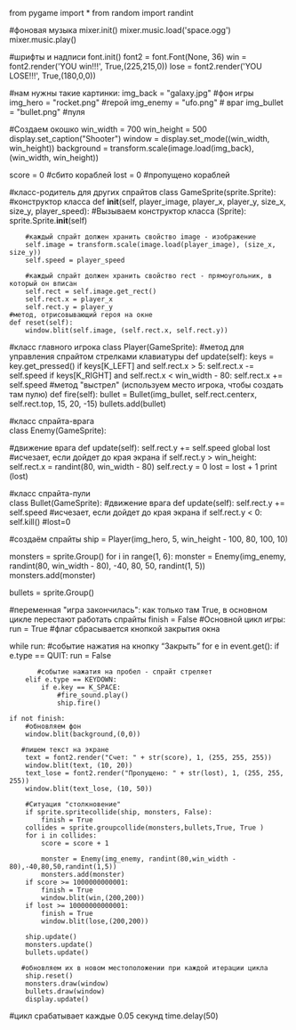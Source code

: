 from pygame import *
from random import randint
 
#фоновая музыка
mixer.init()
mixer.music.load('space.ogg')
mixer.music.play()

#шрифты и надписи
font.init()
font2 = font.Font(None, 36)
win = font2.render('YOU win!!!', True,(225,215,0))
lose = font2.render('YOU LOSE!!!', True,(180,0,0))


#нам нужны такие картинки:
img_back = "galaxy.jpg" #фон игры
img_hero = "rocket.png" #герой
img_enemy = "ufo.png" # враг
img_bullet = "bullet.png" #пуля

#Создаем окошко
win_width = 700
win_height = 500
display.set_caption("Shooter")
window = display.set_mode((win_width, win_height))
background = transform.scale(image.load(img_back), (win_width, win_height))

score = 0 #сбито кораблей
lost = 0 #пропущено кораблей

#класс-родитель для других спрайтов
class GameSprite(sprite.Sprite):
 #конструктор класса
    def __init__(self, player_image, player_x, player_y, size_x, size_y, player_speed):
        #Вызываем конструктор класса (Sprite):
        sprite.Sprite.__init__(self)
 
        #каждый спрайт должен хранить свойство image - изображение
        self.image = transform.scale(image.load(player_image), (size_x, size_y))
        self.speed = player_speed
 
        #каждый спрайт должен хранить свойство rect - прямоугольник, в который он вписан
        self.rect = self.image.get_rect()
        self.rect.x = player_x
        self.rect.y = player_y
    #метод, отрисовывающий героя на окне
    def reset(self):
        window.blit(self.image, (self.rect.x, self.rect.y))

#класс главного игрока
class Player(GameSprite):
   #метод для управления спрайтом стрелками клавиатуры
    def update(self):
        keys = key.get_pressed()
        if keys[K_LEFT] and self.rect.x > 5:
            self.rect.x -= self.speed
        if keys[K_RIGHT] and self.rect.x < win_width - 80:
            self.rect.x += self.speed
 #метод "выстрел" (используем место игрока, чтобы создать там пулю)
    def fire(self):
        bullet = Bullet(img_bullet, self.rect.centerx, self.rect.top, 15, 20, -15)
        bullets.add(bullet)


#класс спрайта-врага  
class Enemy(GameSprite):
     
   #движение врага
    def update(self):
        self.rect.y += self.speed
        global lost
        #исчезает, если дойдет до края экрана
        if self.rect.y > win_height:
            self.rect.x = randint(80, win_width - 80)
            self.rect.y = 0
            lost = lost + 1
            print (lost)


#класс спрайта-пули  
class Bullet(GameSprite):
   #движение врага
    def update(self):
        self.rect.y += self.speed
           #исчезает, если дойдет до края экрана
        if self.rect.y < 0:
            self.kill()
#lost=0

#создаём спрайты
ship = Player(img_hero, 5, win_height - 100, 80, 100, 10)
 
monsters = sprite.Group()
for i in range(1, 6):
    monster = Enemy(img_enemy, randint(80, win_width - 80), -40, 80, 50, randint(1, 5))
    monsters.add(monster)

bullets = sprite.Group()

#переменная "игра закончилась": как только там True, в основном цикле перестают работать спрайты
finish = False
#Основной цикл игры:
run = True #флаг сбрасывается кнопкой закрытия окна

while run:
   #событие нажатия на кнопку “Закрыть”
    for e in event.get():
        if e.type == QUIT:
            run = False 

           #событие нажатия на пробел - спрайт стреляет
        elif e.type == KEYDOWN:
            if e.key == K_SPACE:
                #fire_sound.play()
                ship.fire()
        
    if not finish:
        #обновляем фон
        window.blit(background,(0,0)) 
               
       #пишем текст на экране
        text = font2.render("Счет: " + str(score), 1, (255, 255, 255))
        window.blit(text, (10, 20))
        text_lose = font2.render("Пропущено: " + str(lost), 1, (255, 255, 255))
        window.blit(text_lose, (10, 50))
        
        #Ситуация "cтолкновение"
        if sprite.spritecollide(ship, monsters, False):
            finish = True
        collides = sprite.groupcollide(monsters,bullets,True, True )
        for i in collides:
            score = score + 1

            monster = Enemy(img_enemy, randint(80,win_width - 80),-40,80,50,randint(1,5))
            monsters.add(monster)
        if score >= 1000000000001:
            finish = True
            window.blit(win,(200,200))
        if lost >= 10000000000001:
            finish = True
            window.blit(lose,(200,200))

        ship.update()
        monsters.update()
        bullets.update()
        
       #обновляем их в новом местоположении при каждой итерации цикла
        ship.reset()
        monsters.draw(window)
        bullets.draw(window)
        display.update()
        
   #цикл срабатывает каждые 0.05 секунд
    time.delay(50)                            
